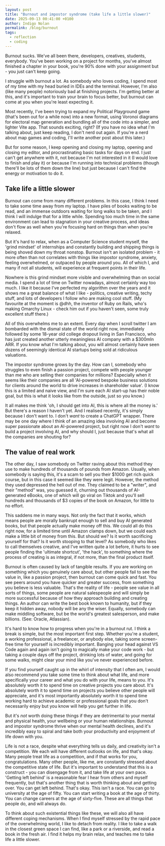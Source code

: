```yaml
---
layout: post
title: "Burnout and impostor syndrome (take life a little slower)"
date: 2025-09-13 00:41:00 +0100
author: Indigo Nolan
permalink: /blog/burnout
tags: 
  - reflection
  - coding
---
```

Burnout sucks. We've all been there, developers, creatives, students, everybody. You've been working on a project for months, you've almost finished a chapter in your book, you're 90% done with your assignment but - you just can't keep going. 

I struggle with burnout a lot. As somebody who loves coding, I spend most of my time with my head buried in IDEs and the terminal. However, I'm also (like many people) notoriously bad at finishing projects. I'm getting better at this, and it's important to train your brain to focus better, but burnout can come at you when you're least expecting it. 

Most recently, I've been trying to expand my Political Playground game (that's been out for a while now) into a new format, using Voronoi diagrams for electoral map generation and bundling all of the code into a simpler, and lighter Vite app. That sounds exciting, right? (If you have no idea what I'm talking about, just keep reading, I don't nerd out again. If you're a nerd about map games and coding, I'll write another post about this later.) 

But for some reason, I keep opening and closing my laptop, opening and closing my editor, and procrastinating basic tasks for days on end. I just can't get anywhere with it, not because I'm not interested in it (I would love to finish and play it) or because I'm running into technical problems (though there'll be lots of them down the line) but just because I can't find the energy or motivation to do it.

## Take life a little slower

Burnout can come from many different problems. In this case, I think I need to take some time away from my laptop. I have piles of books waiting to be read, and an immense outdoors waiting for long walks to be taken, and I think I will indulge that for a little while. Spending too much time in the same environment can lead to stagnation in your creative process, and ideas don't flow as well when you're focusing hard on things than when you're relaxed. 

But it's hard to relax, when as a Computer Science student myself, the 'grind mindset' of internships and constantly building and shipping things is being shoved down my throat nonstop. Burnout isn't an isolated problem - it more often than not correlates with things like impostor syndrome, anxiety, feeling overwhelmed, or outpaced by people around you. All of which I, and many if not all students, will experience at frequent points in their life. 

Nowhere is this grind mindset more visible and overwhelming than on social media. I spend a lot of time on Twitter nowadays, almost certainly way too much. I like it because I've perfected my algorithm over the years and it shows me a great balance of what I like - politics, creative writing, techy stuff, and lots of developers I follow who are making cool stuff. (My favourite at the moment is @dhh, the inventor of Ruby on Rails, who's making Omarchy Linux - check him out if you haven't seen, some truly excellent stuff there.)

All of this overwhelms me to an extent. Every day when I scroll twitter I am bombarded with the dismal state of the world right now, immediately followed by some 18-year old college dropout living in San Francisco, who has just created another utterly meaningless AI company with a $300mln ARR. If you know what I'm talking about, you will almost certainly have seen dozens of seemingly identical AI startups being sold at ridiculous valuations. 

The impostor syndrome grows by the day. How can I, somebody who struggles to even finish a passion project, compete with people younger than me who are selling their companies for millions? Especially when it seems like their companies are all 'AI-powered bespoke business solutions for clients around the world to drive increases in shareholder value'. (I know this is a limited and naive view, and I'm sure each AI start-up has their noble goal, but this is what it looks like from the outside, just so you know.) 

It all makes me think 'oh, I should get into AI, this is where all the money is.' But there's a reason I haven't yet. And I realised recently, it's simply because I don't want to. I don't *want* to create a ChatGPT wrapper. There may be one day where I think of an amazing idea involving AI and become super passionate about an AI-powered project, but right now I don't *want* to build a project involving AI, and why should I, just because that's what all the companies are shouting for? 

## The value of real work

The other day, I saw somebody on Twitter raving about this method they use to make hundreds of thousands of pounds from Amazon. Usually, when somebody is saying this, it's a scam to sell you their $1000 get rich quick course, but in this case it seemed like they were legit. However, the method they used depressed the hell out of me. They claimed to be a "writer", and their "method" was, you guessed it, churning out thousands of AI-generated eBooks, one of which will go viral on Tiktok and you'll sell hundreds and thousands of $3 copies of the book on Amazon, for little to no effort. 

This saddens me in many ways. Not only the fact that it works, which means people are morally bankrupt enough to sell and buy AI generated books, but that people actually make money off this. We could all do this right now, for a limited time until Amazon clamps down, but we could each make a little bit of money from this. But should we? Is it worth sacrificing yourself for that? Is it worth stooping to that level? As somebody who likes to call themselves creative, and I've written quite a lot before, it hurts to see people finding the 'ultimate shortcut', 'the hack', to something where the process of creating is as integral, if not more, than the final product itself. 

Burnout is often caused by lack of  tangible results. If you are working on something which you genuinely care about, but other people fail to see the value in, like a passion project, then burnout can come quick and fast. You see peers around you have quicker and greater success, from something you believe is less valuable. That's the reality of life - people see value in all sorts of things, some people are natural salespeople and will simply be more successful because of how they approach building and creating things. An author can write the best book known to humanity, but if they keep it hidden away, nobody will be any the wiser. Equally, somebody can make middling software, but be the world's greatest salesperson, and make billions. (See: Oracle, Atlassian). 

It's hard to know how to progress when you're in a burnout rut. I think a break is simple, but the most important first step. Whether you're a student, a working professional, a freelancer, or anybody else, taking some screen-free time for yourself is incredibly important. Banging your head against VS Code again and again isn't going to magically make your code work - but taking a couple days off the project, drinking lots of water, and going for some walks, might clear your mind like you've never experienced before. 

If you find yourself caught up in the whirl of intensity that I often am, I would also recommend you take some time to think about what life, and more specifically your career and what you do with your life, means to you. It's absolutely worth it to spend time on creative projects you care about. It's absolutely worth it to spend time on projects you believe other people will appreciate, and it's most importantly absolutely worth it to spend time working hard to achieve academic or professional goals that you don't necessarily enjoy but you know will help you get further in life. 

But it's *not* worth doing these things if they are detrimental to your mental and physical health, your wellbeing or your human relationships. Burnout and impostor syndrome thrive when our mental health declines, and it's incredibly easy to spiral and take both your productivity and enjoyment of life down with you. 

Life is not a race, despite what everything tells us daily, and creativity isn't a competition. We each will have different outlooks on life, and that's okay. Many people treat life as a competition, and if that works for you, congratulations. Many other people, like me, are constantly stressed about the competitive state of life. But it's important to understand that this is a construct - you can disengage from it, and take life at your own pace. 'Getting left behind' is a reasonable fear I hear from others and myself frequently, but that's another thing that is worth thinking about and getting over. You can get left behind. That's okay. This isn't a race. You can go to university at the age of fifty. You can start writing a book at the age of thirty. You can change careers at the age of sixty-five. These are all things that people do, and will always do. 

To think about such existential things like these, we will also all have different coping mechanisms. When I find myself stressed by the rapid pace of the overwhelming world, I like to detach from reality. I like to take a walk in the closest green space I can find, like a park or a riverside, and read a book in the fresh air. I find it helps my brain relax, and teaches me to take life a little slower. 

